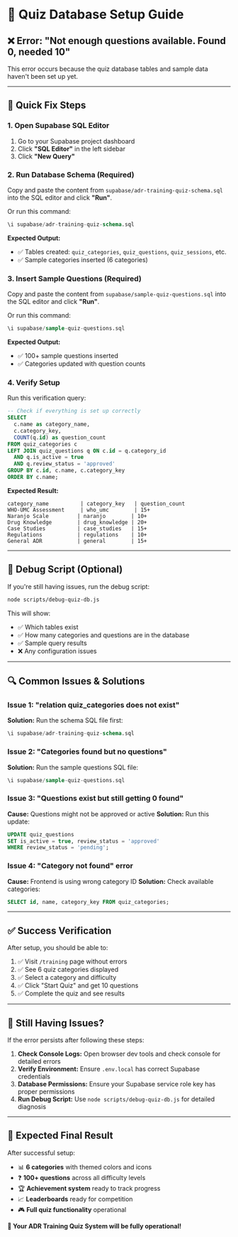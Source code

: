 # 🔧 **Quiz Database Setup Guide**

## ❌ **Error: "Not enough questions available. Found 0, needed 10"**

This error occurs because the quiz database tables and sample data haven't been set up yet.

---

## 🚀 **Quick Fix Steps**

### **1. Open Supabase SQL Editor**
1. Go to your Supabase project dashboard
2. Click **"SQL Editor"** in the left sidebar
3. Click **"New Query"**

### **2. Run Database Schema (Required)**
Copy and paste the content from `supabase/adr-training-quiz-schema.sql` into the SQL editor and click **"Run"**.

Or run this command:
```sql
\i supabase/adr-training-quiz-schema.sql
```

**Expected Output:**
- ✅ Tables created: `quiz_categories`, `quiz_questions`, `quiz_sessions`, etc.
- ✅ Sample categories inserted (6 categories)

### **3. Insert Sample Questions (Required)** 
Copy and paste the content from `supabase/sample-quiz-questions.sql` into the SQL editor and click **"Run"**.

Or run this command:
```sql
\i supabase/sample-quiz-questions.sql
```

**Expected Output:**
- ✅ 100+ sample questions inserted
- ✅ Categories updated with question counts

### **4. Verify Setup**
Run this verification query:
```sql
-- Check if everything is set up correctly
SELECT 
  c.name as category_name,
  c.category_key,
  COUNT(q.id) as question_count
FROM quiz_categories c
LEFT JOIN quiz_questions q ON c.id = q.category_id 
  AND q.is_active = true 
  AND q.review_status = 'approved'
GROUP BY c.id, c.name, c.category_key
ORDER BY c.name;
```

**Expected Result:**
```
category_name          | category_key   | question_count
WHO-UMC Assessment     | who_umc        | 15+
Naranjo Scale         | naranjo        | 10+
Drug Knowledge        | drug_knowledge | 20+
Case Studies          | case_studies   | 15+
Regulations           | regulations    | 10+
General ADR           | general        | 15+
```

---

## 🐛 **Debug Script (Optional)**

If you're still having issues, run the debug script:

```bash
node scripts/debug-quiz-db.js
```

This will show:
- ✅ Which tables exist
- ✅ How many categories and questions are in the database  
- ✅ Sample query results
- ❌ Any configuration issues

---

## 🔍 **Common Issues & Solutions**

### **Issue 1: "relation quiz_categories does not exist"**
**Solution:** Run the schema SQL file first:
```sql
\i supabase/adr-training-quiz-schema.sql
```

### **Issue 2: "Categories found but no questions"**
**Solution:** Run the sample questions SQL file:
```sql
\i supabase/sample-quiz-questions.sql
```

### **Issue 3: "Questions exist but still getting 0 found"**
**Cause:** Questions might not be approved or active
**Solution:** Run this update:
```sql
UPDATE quiz_questions 
SET is_active = true, review_status = 'approved' 
WHERE review_status = 'pending';
```

### **Issue 4: "Category not found" error**
**Cause:** Frontend is using wrong category ID
**Solution:** Check available categories:
```sql
SELECT id, name, category_key FROM quiz_categories;
```

---

## ✅ **Success Verification**

After setup, you should be able to:
1. ✅ Visit `/training` page without errors
2. ✅ See 6 quiz categories displayed
3. ✅ Select a category and difficulty
4. ✅ Click "Start Quiz" and get 10 questions
5. ✅ Complete the quiz and see results

---

## 📧 **Still Having Issues?**

If the error persists after following these steps:

1. **Check Console Logs:** Open browser dev tools and check console for detailed errors
2. **Verify Environment:** Ensure `.env.local` has correct Supabase credentials  
3. **Database Permissions:** Ensure your Supabase service role key has proper permissions
4. **Run Debug Script:** Use `node scripts/debug-quiz-db.js` for detailed diagnosis

---

## 🎯 **Expected Final Result**

After successful setup:
- 📊 **6 categories** with themed colors and icons
- ❓ **100+ questions** across all difficulty levels  
- 🏆 **Achievement system** ready to track progress
- 📈 **Leaderboards** ready for competition
- 🎮 **Full quiz functionality** operational

**🚀 Your ADR Training Quiz System will be fully operational!**









